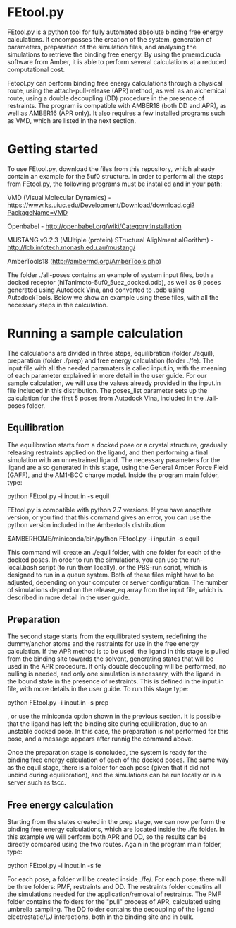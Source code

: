 # FEtool.py

FEtool.py is a python tool for fully automated absolute binding free energy calculations. It encompasses the creation of the system, generation of parameters, preparation of the simulation files, and analysing the simulations to retrieve the binding free energy. By using the pmemd.cuda software from Amber, it is able to perform several calculations at a reduced computational cost.

Fetool.py can perform binding free energy calculations through a physical route, using the attach-pull-release (APR) method, as well as an alchemical route, using a double decoupling (DD) procedure in the presence of restraints. The program is compatible with AMBER18 (both DD and APR), as well as AMBER16 (APR only). It also requires a few installed programs such as VMD, which are listed in the next section. 

# Getting started

To use FEtool.py, download the files from this repository, which already contain an example for the 5uf0 structure. In order to perform all the steps from FEtool.py, the following programs must be installed and in your path:

VMD (Visual Molecular Dynamics) - https://www.ks.uiuc.edu/Development/Download/download.cgi?PackageName=VMD

Openbabel - http://openbabel.org/wiki/Category:Installation

MUSTANG v3.2.3 (MUltiple (protein) STructural AligNment alGorithm) - http://lcb.infotech.monash.edu.au/mustang/

AmberTools18 (http://ambermd.org/AmberTools.php)

The folder ./all-poses contains an example of system input files, both a docked receptor (hiTanimoto-5uf0_5uez_docked.pdb), as well as 9 poses generated using Autodock Vina, and converted to .pdb using AutodockTools. Below we show an example using these files, with all the necessary steps in the calculation. 

# Running a sample calculation

The calculations are divided in three steps, equilibration (folder ./equil), preparation (folder ./prep) and free energy calculation (folder ./fe). The input file with all the needed paramaters is called input.in, with the meaning of each parameter explained in more detail in the user guide. For our sample calculation, we will use the values already provided in the input.in file included in this distribution. The poses_list parameter sets up the calculation for the first 5 poses from Autodock Vina, included in the ./all-poses folder. 

## Equilibration

The equilibration starts from a docked pose or a crystal structure, gradually releasing restraints applied on the ligand, and then performing a final simulation with an unrestrained ligand. The necessary parameters for the ligand are also generated in this stage, using the General Amber Force Field (GAFF), and the AM1-BCC charge model. Inside the program main folder, type:

python FEtool.py -i input.in -s equil

FEtool.py is compatible with python 2.7 versions. If you have anopther version, or you find that this command gives an error, you can use the python version included in the Ambertools distribution:

$AMBERHOME/miniconda/bin/python FEtool.py -i input.in -s equil

This command will create an ./equil folder, with one folder for each of the docked poses. In order to run the simulations, you can use the run-local.bash script (to run them locally), or the PBS-run script, which is designed to run in a queue system. Both of these files might have to be adjusted, depending on your computer or server configuration. The number of simulations depend on the release_eq array from the input file, which is described in more detail in the user guide. 

## Preparation

The second stage starts from the equilibrated system, redefining the dummy/anchor atoms and the restraints for use in the free energy calculation. If the APR method is to be used, the ligand in this stage is pulled from the binding site towards the solvent, generating states that will be used in the APR procedure. If only double decoupling will be performed, no pulling is needed, and only one simulation is necessary, with the ligand in the bound state in the presence of restraints. This is defined in the input.in file, with more details in the user guide. To run this stage type:

python FEtool.py -i input.in -s prep

, or use the miniconda option shown in the previous section. It is possible that the ligand has left the binding site during equilibration, due to an unstable docked pose. In this case, the preparation is not performed for this pose, and a message appears after runnig the command above. 

Once the preparation stage is concluded, the system is ready for the binding free energy calculation of each of the docked poses. The same way as the equil stage, there is a folder for each pose (given that it did not unbind during equilibration), and the simulations can be run locally or in a server such as tscc.

## Free energy calculation

Starting from the states created in the prep stage, we can now perform the binding free energy calculations, which are located inside the ./fe folder. In this example we will perform both APR and DD, so the results can be directly compared using the two routes. Again in the program main folder, type:

python FEtool.py -i input.in -s fe

For each pose, a folder will be created inside ./fe/. For each pose, there will be three folders: PMF, restraints and DD. The restraints folder conatins all the simulations needed for the application/removal of restraints. The PMF folder contains the folders for the "pull" process of APR, calculated using umbrella sampling. The DD folder contains the decoupling of the ligand electrostatic/LJ interactions, both in the binding site and in bulk. 




